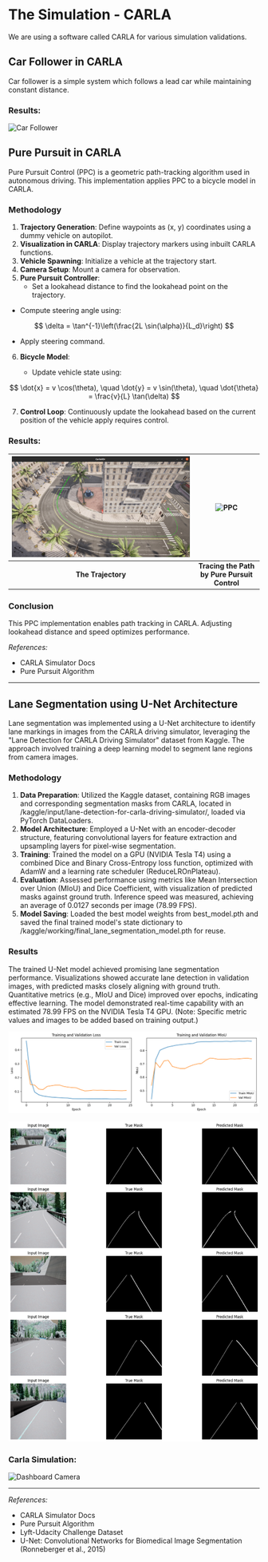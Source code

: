 # The Simulation - CARLA 

We are using a software called CARLA for various simulation validations.

## Car Follower in CARLA

Car follower is a simple system which follows a lead car while maintaining constant distance.

### Results:

![Car Follower](https://github.com/Zeista01/Advanced-Driving-Assistance-System-/blob/main/Results/carfollower.gif)

## Pure Pursuit in CARLA

Pure Pursuit Control (PPC) is a geometric path-tracking algorithm used in autonomous driving. This implementation applies PPC to a bicycle model in CARLA.

### Methodology
1. **Trajectory Generation**: Define waypoints as (x, y) coordinates using a dummy vehicle on autopilot.
2. **Visualization in CARLA**: Display trajectory markers using inbuilt CARLA functions.
3. **Vehicle Spawning**: Initialize a vehicle at the trajectory start.
4. **Camera Setup**: Mount a camera for observation.
5. **Pure Pursuit Controller**:
   - Set a lookahead distance to find the lookahead point on the trajectory.
  - Compute steering angle using:
  
  $$
  \delta = \tan^{-1}\left(\frac{2L \sin(\alpha)}{L_d}\right)
  $$

  - Apply steering command.

6. **Bicycle Model**:

   - Update vehicle state using:

  $$
  \dot{x} = v \cos(\theta), \quad \dot{y} = v \sin(\theta), \quad \dot{\theta} = \frac{v}{L} \tan(\delta)
  $$

7. **Control Loop**: Continuously update the lookahead based on the current position of the vehicle apply requires control.


### Results:

| ![Waypoints](https://github.com/Zeista01/Advanced-Driving-Assistance-System-/blob/main/Results/trajectory.png?raw=true) | ![PPC](https://github.com/Zeista01/Advanced-Driving-Assistance-System-/blob/main/Results/output2.gif?raw=true) |
|:---:|:---:|
| **The Trajectory** | **Tracing the Path by Pure Pursuit Control** |





### Conclusion
This PPC implementation enables path tracking in CARLA. Adjusting lookahead distance and speed optimizes performance.

*References:*
- CARLA Simulator Docs
- Pure Pursuit Algorithm



---

## Lane Segmentation using U-Net Architecture

Lane segmentation was implemented using a U-Net architecture to identify lane markings in images from the CARLA driving simulator, leveraging the "Lane Detection for CARLA Driving Simulator" dataset from Kaggle. The approach involved training a deep learning model to segment lane regions from camera images.

### Methodology
1. **Data Preparation**: Utilized the Kaggle dataset, containing RGB images and corresponding segmentation masks from CARLA, located in /kaggle/input/lane-detection-for-carla-driving-simulator/, loaded via PyTorch DataLoaders.
2. **Model Architecture**: Employed a U-Net with an encoder-decoder structure, featuring convolutional layers for feature extraction and upsampling layers for pixel-wise segmentation.
3. **Training**: Trained the model on a GPU (NVIDIA Tesla T4) using a combined Dice and Binary Cross-Entropy loss function, optimized with AdamW and a learning rate scheduler (ReduceLROnPlateau).
4. **Evaluation**: Assessed performance using metrics like Mean Intersection over Union (MIoU) and Dice Coefficient, with visualization of predicted masks against ground truth. Inference speed was measured, achieving an average of 0.0127 seconds per image (78.99 FPS).
5. **Model Saving**: Loaded the best model weights from best_model.pth and saved the final trained model's state dictionary to /kaggle/working/final_lane_segmentation_model.pth for reuse.

### Results
The trained U-Net model achieved promising lane segmentation performance. Visualizations showed accurate lane detection in validation images, with predicted masks closely aligning with ground truth. Quantitative metrics (e.g., MIoU and Dice) improved over epochs, indicating effective learning. The model demonstrated real-time capability with an estimated 78.99 FPS on the NVIDIA Tesla T4 GPU. (Note: Specific metric values and images to be added based on training output.)

![Results of U-Net](https://github.com/Zeista01/Advanced-Driving-Assistance-System-/blob/main/Results/MIoU%20and%20loss.png?raw=true)

![Results of U-Net](https://github.com/Zeista01/Advanced-Driving-Assistance-System-/blob/main/Results/lane%20seg.png?raw=true)


### Carla Simulation:

![Dashboard Camera](https://github.com/Zeista01/Advanced-Driving-Assistance-System-/blob/main/Results/output_combined.gif?raw=true)

---
*References:*
- CARLA Simulator Docs
- Pure Pursuit Algorithm
- Lyft-Udacity Challenge Dataset
- U-Net: Convolutional Networks for Biomedical Image Segmentation (Ronneberger et al., 2015)

